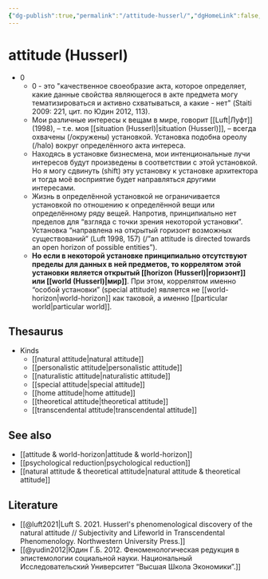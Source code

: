 ```yaml
---
{"dg-publish":true,"permalink":"/attitude-husserl/","dgHomeLink":false,"dgPassFrontmatter":false}
---
```


# attitude (Husserl)
- 0
	- 0 - это "качественное своеобразие акта, которое определяет, какие данные свойства являющегося в акте предмета могу тематизироваться и активно схватываться, а какие - нет" (Staiti 2009: 221, цит. по Юдин 2012, 113).
	- Мои различные интересы к вещам в мире, говорит [[Luft|Луфт]] (1998), – т.е. моя [[situation (Husserl)|situation (Husserl)]], – всегда охвачены (/окружены) установкой. Установка подобна ореолу (/halo) вокруг определённого акта интереса.
	- Находясь в установке бизнесмена, мои интенциональные лучи интересов будут произведены в соответствии с этой установкой. Но я могу сдвинуть (shift) эту установку к установке архитектора и тогда моё восприятие будет направляться другими интересами.
	- Жизнь в определённой установкой не ограничивается установкой по отношению к определённой вещи или определённому ряду вещей. Напротив, принципиально нет пределов для “взгляда с точки зрения некоторой установки”. Установка “направлена на открытый горизонт возможных существований” (Luft 1998, 157) (/”an attitude is directed towards an open horizon of possible entities”). 
	- **Но если в некоторой установке принципиально отсутствуют пределы для данных в ней предметов, то коррелятом этой установки является открытый [[horizon (Husserl)|горизонт]] или [[world (Husserl)|мир]]**. При этом, коррелятом именно “особой установки” (special attitude) является не [[world-horizon|world-horizon]] как таковой, а именно [[particular world|particular world]].


## Thesaurus
- Kinds
	- [[natural attitude|natural attitude]]
	- [[personalistic attitude|personalistic attitude]]
	- [[naturalistic attitude|naturalistic attitude]]
	- [[special attitude|special attitude]]
	- [[home attitude|home attitude]]
	- [[theoretical attitude|theoretical attitude]]
	- [[transcendental attitude|transcendental attitude]]
	

## See also
- [[attitude & world-horizon|attitude & world-horizon]]
- [[psychological reduction|psychological reduction]]
- [[natural attitude & theoretical attitude|natural attitude & theoretical attitude]]

## Literature
- [[@luft2021|Luft S. 2021. Husserl's phenomenological discovery of the natural attitude // Subjectivity and Lifeworld in Transcendental Phenomenology. Northwestern University Press.]]
- [[@yudin2012|Юдин Г.Б. 2012. Феноменологическая редукция в эпистемологии социальной науки. Национальный Исследовательский Университет “Высшая Школа Экономики”.]]
